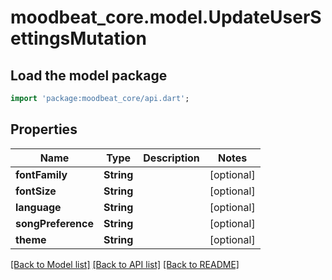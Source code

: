 # moodbeat_core.model.UpdateUserSettingsMutation

## Load the model package
```dart
import 'package:moodbeat_core/api.dart';
```

## Properties
Name | Type | Description | Notes
------------ | ------------- | ------------- | -------------
**fontFamily** | **String** |  | [optional] 
**fontSize** | **String** |  | [optional] 
**language** | **String** |  | [optional] 
**songPreference** | **String** |  | [optional] 
**theme** | **String** |  | [optional] 

[[Back to Model list]](../README.md#documentation-for-models) [[Back to API list]](../README.md#documentation-for-api-endpoints) [[Back to README]](../README.md)



